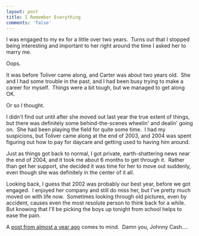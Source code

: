 ```yaml
---
layout: post
title: I Remember Everything
comments: 'false'
---
```

<p>I was engaged to my ex for a little over two years.  Turns out that I stopped being interesting and important to her right around the time I asked her to marry me.</p>
<p>Oops.</p>
<p>It was before Toliver came along, and Carter was about two years old.  She and I had some trouble in the past, and I had been busy trying to make a career for myself.  Things were a bit tough, but we managed to get along OK.</p>
<p>Or so I thought.</p>
<p>I didn't find out until after she moved out last year the true extent of things, but there was definitely some behind-the-scenes wheelin' and dealin' going on.  She had been playing the field for quite some time.  I had my suspicions, but Toliver came along at the end of 2003, and 2004 was spent figuring out how to pay for daycare and getting used to having him around.</p>
<p>Just as things got back to normal, I got private, earth-shattering news near the end of 2004, and it took me about 6 months to get through it.  Rather than get her support, she decided it was time for her to move out suddenly, even though she was definitely in the center of it all.</p>
<p>Looking back, I guess that 2002 was probably our best year, before we got engaged.  I enjoyed her company and still do miss her, but I've pretty much moved on with life now.  Sometimes looking through old pictures, even by accident, causes even the most resolute person to think back for a while.  But knowing that I'll be picking the boys up tonight from school helps to ease the pain.</p>
<p>A <a href="http://madajczyk.com/archive/2005/12/14/you-could-have-it-all/">post from almost a year ago</a> comes to mind.  Damn you, Johnny Cash....</p>
